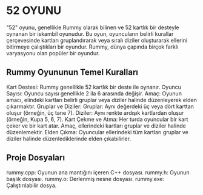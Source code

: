 # 52 OYUNU
"52" oyunu, genellikle Rummy olarak bilinen ve 52 kartlık bir desteyle oynanan bir iskambil oyunudur. Bu oyun, oyuncuların belirli kurallar çerçevesinde kartları gruplandırarak veya sıralı diziler oluşturarak ellerini bitirmeye çalıştıkları bir oyundur. Rummy, dünya çapında birçok farklı varyasyonu olan popüler bir oyundur.

## Rummy Oyununun Temel Kuralları
Kart Destesi: Rummy genellikle 52 kartlık bir deste ile oynanır.
Oyuncu Sayısı: Oyuncu sayısı genellikle 2 ila 6 arasında değişir.
Amaç: Oyunun amacı, elindeki kartları belirli gruplar veya diziler halinde düzenleyerek elden çıkarmaktır.
Gruplar ve Diziler:
Gruplar: Aynı değerdeki üç veya dört karttan oluşur (örneğin, üç tane 7).
Diziler: Aynı renkte ardışık kartlardan oluşur (örneğin, Kupa 5, 6, 7).
Kart Çekme ve Atma: Her turda oyuncular bir kart çeker ve bir kart atar. Amaç, ellerindeki kartları gruplar ve diziler halinde düzenlemektir.
Elden Çıkma: Oyuncular ellerindeki tüm kartları gruplar ve diziler halinde düzenlediklerinde elden çıkabilirler.

## Proje Dosyaları
rummy.cpp: Oyunun ana mantığını içeren C++ dosyası.
rummy.h: Oyunun başlık dosyası.
rummy.o: Derlenmiş nesne dosyası.
rummy.exe: Çalıştırılabilir dosya.
